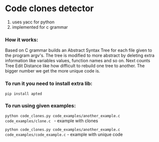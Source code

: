 # Code clones detector

1. uses yacc for python
2. implemented for c grammar

### How it works:  
Based on C grammar builds an Abstract Syntax Tree for each file given to the program argv's. The tree is modified to more abstract by deleting extra information like variables values, function names and so on. Next counts Tree Edit Distance like how difficult to rebuild one tree to another. The bigger number we get the more unique code is.


### To run it you need to install extra lib:

`pip install apted`

### To run using given examples:  
`python code_clones.py code_examples/another_example.c code_examples/clone.c ` - example with clones  

`python code_clones.py code_examples/another_example.c code_examples/code_example.c` - example with unique code
